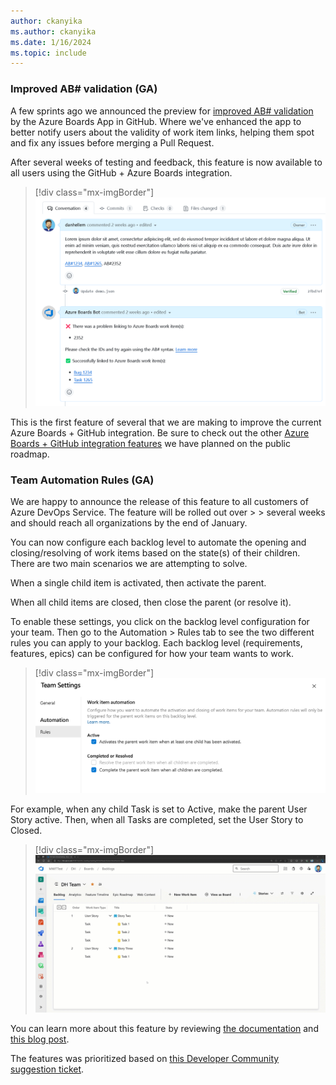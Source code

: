 ```yaml
---
author: ckanyika
ms.author: ckanyika
ms.date: 1/16/2024
ms.topic: include
---
```


### Improved AB# validation (GA)

A few sprints ago we announced the preview for [improved AB# validation](azure/devops/release-notes/2023/sprint-230-update#github-integration---improved-ab-validation-private-preview&preserve-view=true) by the Azure Boards App in GitHub. Where we've enhanced the app to better notify users about the validity of work item links, helping them spot and fix any issues before merging a Pull Request.

After several weeks of testing and feedback, this feature is now available to all users using the GitHub + Azure Boards integration.


> [!div class="mx-imgBorder"]
> ![Screenshots of improved validation.](../../media/233-boards-01.png "Screenshots of improved validation.")

This is the first feature of several that we are making to improve the current Azure Boards + GitHub integration. Be sure to check out the other [Azure Boards + GitHub integration features](https:/azure/devops/release-notes/features-timeline#improved-boards--github-integration&preserve-view=true)  we have planned on the public roadmap.


### Team Automation Rules (GA)

We are happy to announce the release of this feature to all customers of Azure DevOps Service. The feature will be rolled out over > > several weeks and should reach all organizations by the end of January.

You can now configure each backlog level to automate the opening and closing/resolving of work items based on the state(s) of their children. There are two main scenarios we are attempting to solve.

When a single child item is activated, then activate the parent.

When all child items are closed, then close the parent (or resolve it).

To enable these settings, you click on the backlog level configuration for your team. Then go to the Automation > Rules tab to see the two different rules you can apply to your backlog. Each backlog level (requirements, features, epics) can be configured for how your team wants to work.

> [!div class="mx-imgBorder"]
> ![Screenshots of team settings.](../../media/233-boards-02.png "Screenshots of team settings.")

For example, when any child Task is set to Active, make the parent User Story active. Then, when all Tasks are completed, set the User Story to Closed.

> [!div class="mx-imgBorder"]
> ![Gif to demo closing user story.](../../media/233-boards-01.gif "gif to demo closing user story")

You can learn more about this feature by reviewing [the documentation](/azure/devops/boards/backlogs/automate-work-item-state-transitions?view=azure-devops) and [this blog post](https://devblogs.microsoft.com/devops/team-backlog-automation-rules-private-preview/).

The features was prioritized based on [this Developer Community suggestion ticket](https://developercommunity.visualstudio.com/t/update-automatically-user-story-state-according-to/376465).
